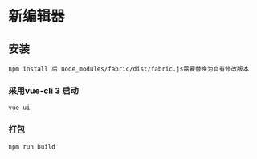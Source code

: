 # 新编辑器

## 安装
```
npm install 后 node_modules/fabric/dist/fabric.js需要替换为自有修改版本
```

### 采用vue-cli 3 启动
```
vue ui
```

### 打包
```
npm run build
```


